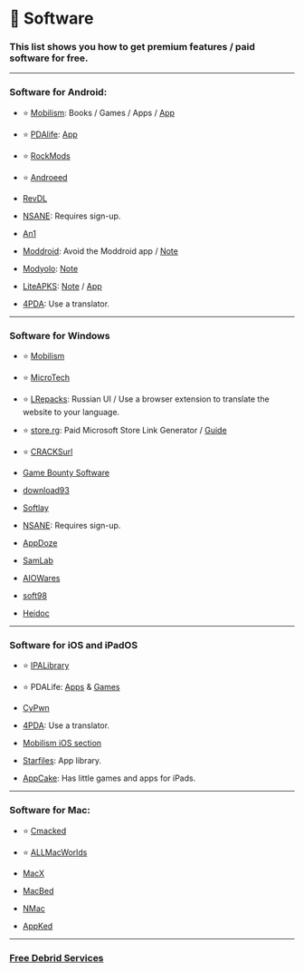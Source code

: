 # 💾 Software
### This list shows you how to get premium features / paid software for free.

***


### Software for Android:

- ⭐ [Mobilism](https://forum.mobilism.org/viewforum.php?f=398): Books / Games / Apps / [App](https://forum.mobilism.org/app/)

- ⭐ [PDAlife](https://pdalife.com): [App](https://pdalife.com/pdalife-app-android-a40597.html)

- ⭐ [RockMods](https://www.rockmods.net/)

- ⭐ [Androeed](https://androeed.store/)

- [RevDL](https://revdl.com)

- [NSANE](https://nsaneforums.com/): Requires sign-up.

- [An1](https://an1.com/)

- [Moddroid](https://www.moddroid.com): Avoid the Moddroid app / [Note](https://pastebin.com/3ebTvx0b)

- [Modyolo](https://modyolo.com): [Note](https://pastebin.com/3ebTvx0b)

- [LiteAPKS](https://liteapks.com): [Note](https://pastebin.com/3ebTvx0b) / [App](https://liteapks.com/app.html)

- [4PDA](https://4pda.to/forum/): Use a translator.




***

### Software for Windows


- ⭐ [Mobilism](https://forum.mobilism.org/index.php)


- ⭐ [MicroTech ](https://programs.themicrotech.net/)


- ⭐ [LRepacks](https://lrepacks.net): Russian UI / Use a browser extension to translate the website to your language.

- ⭐ [store.rg](https://store.rg-adguard.net/): Paid Microsoft Store Link Generator / [Guide](https://rentry.co/paidAppsMsStore)

- ⭐ [CRACKSurl](https://cracksurl.com/)

- [Game Bounty Software](https://gamebounty.world/software/)

- [download93](https://4mirrorlink.com/)


 - [Softlay](https://www.softlay.com/downloads/)


- [NSANE](https://nsaneforums.com/): Requires sign-up.

- [AppDoze](https://appdoze.com/)


- [SamLab](https://samlab.ws/)

- [AIOWares](https://www.aiowares.com/)

- [soft98](https://soft98.ir/)

- [Heidoc](https://www.heidoc.net/)



***

### Software for iOS and iPadOS

- ⭐ [IPALibrary](https://www.ipalibrary.me)

- ⭐ PDALife: [Apps](https://pdalife.com/ios/programmy/) & [Games](https://pdalife.com/ios/games)

- [CyPwn](https://ipa.cypwn.xyz/)

- [4PDA](https://4pda.to/forum/): Use a translator.

- [Mobilism iOS section](https://forum.mobilism.org/viewforum.php?f=312)

- [Starfiles](https://starfiles.co/): App library.

- [AppCake](https://www.iphonecake.com/): Has little games and apps for iPads.


***

### Software for Mac:

- ⭐ [Cmacked](https://cmacked.com/)

- ⭐ [ALLMacWorlds](https://allmacworlds.com/)

- [MacX](https://macx.ws/)

- [MacBed](https://www.macbed.com/)

- [NMac](https://nmac.to/now/)

- [AppKed](https://www.macbed.com/)

***

### [Free Debrid Services](https://mediasavvy.pages.dev/Wiki/Tools#free-download-services/)




